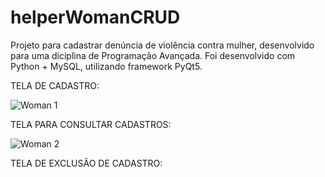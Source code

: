 # helperWomanCRUD
Projeto para cadastrar denúncia de violência contra mulher, desenvolvido para uma diciplina de Programação Avançada. Foi desenvolvido com Python + MySQL, utilizando framework PyQt5.

TELA DE CADASTRO:

![Woman 1](https://user-images.githubusercontent.com/72817491/97472947-29c40d80-1929-11eb-8e02-442259e2ce4c.PNG)

TELA PARA CONSULTAR CADASTROS:

![Woman 2](https://user-images.githubusercontent.com/72817491/97473970-588eb380-192a-11eb-9afc-9ffc6d7a2c02.PNG)

TELA DE EXCLUSÃO DE CADASTRO:

